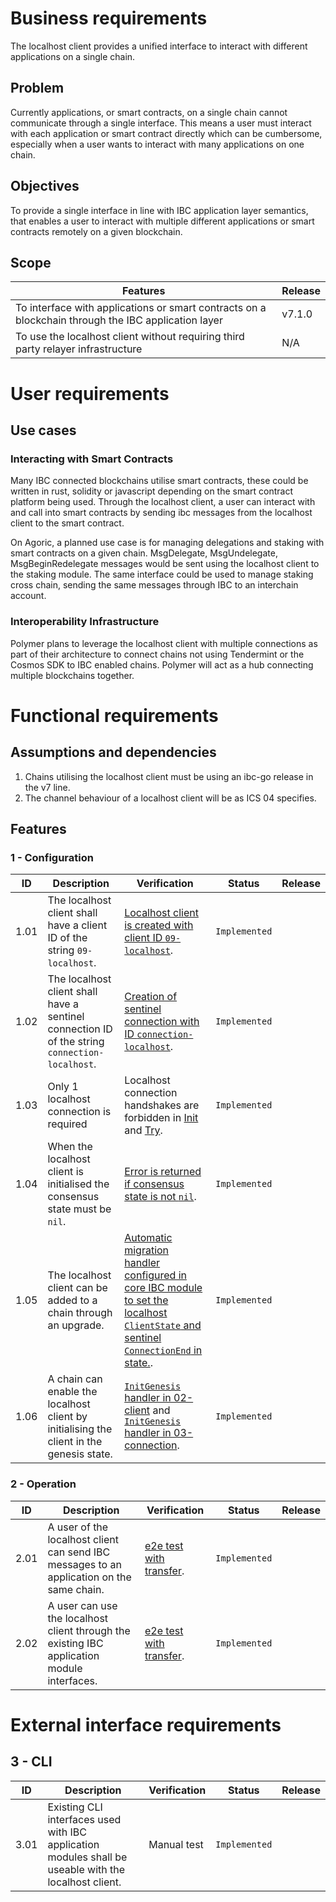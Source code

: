 <!-- More detailed information about the requirements engineering process can be found at https://github.com/cosmos/ibc-go/wiki/Requirements-engineering -->

# Business requirements

The localhost client provides a unified interface to interact with different applications on a single chain.

## Problem

Currently applications, or smart contracts, on a single chain cannot communicate through a single interface. This means a user must interact with each application or smart contract directly which can be cumbersome, especially when a user wants to interact with many applications on one chain.

## Objectives

To provide a single interface in line with IBC application layer semantics, that enables a user to interact with multiple different applications or smart contracts remotely on a given blockchain. 

## Scope

| Features  | Release |
| --------- | ------- |
| To interface with applications or smart contracts on a blockchain through the IBC application layer | v7.1.0 |
| To use the localhost client without requiring third party relayer infrastructure | N/A |

# User requirements

## Use cases

### Interacting with Smart Contracts

Many IBC connected blockchains utilise smart contracts, these could be written in rust, solidity or javascript depending on the smart contract platform being used.  Through the localhost client, a user can interact with and call into smart contracts by sending ibc messages from the localhost client to the smart contract. 

On Agoric, a planned use case is for managing delegations and staking with smart contracts on a given chain. MsgDelegate, MsgUndelegate, MsgBeginRedelegate messages would be sent using the localhost client to the staking module. The same interface could be used to manage staking cross chain, sending the same messages through IBC to an interchain account.

### Interoperability Infrastructure

Polymer plans to leverage the localhost client with multiple connections as part of their architecture to connect chains not using Tendermint or the Cosmos SDK to IBC enabled chains. Polymer will act as a hub connecting multiple blockchains together. 

# Functional requirements

## Assumptions and dependencies

1. Chains utilising the localhost client must be using an ibc-go release in the v7 line.
2. The channel behaviour of a localhost client will be as ICS 04 specifies.

## Features

### 1 - Configuration

| ID | Description | Verification | Status | Release |
| -- | ----------- | ------------ | ------ | ------- |
| 1.01 | The localhost client shall have a client ID of the string `09-localhost`. | [Localhost client is created with client ID `09-localhost`](https://github.com/cosmos/ibc-go/blob/release/v7.1.x/modules/core/02-client/keeper/keeper.go#L60). | `Implemented` | |
| 1.02 | The localhost client shall have a sentinel connection ID of the string `connection-localhost`. | [Creation of sentinel connection with ID `connection-localhost`](https://github.com/cosmos/ibc-go/blob/release/v7.1.x/modules/core/03-connection/keeper/keeper.go#L200). | `Implemented` | | 
| 1.03 | Only 1 localhost connection is required | Localhost connection handshakes are forbidden in [Init](https://github.com/cosmos/ibc-go/blob/release/v7.1.x/modules/core/03-connection/types/msgs.go#L47) and [Try](https://github.com/cosmos/ibc-go/blob/release/v7.1.x/modules/core/03-connection/types/msgs.go#L110). | `Implemented` | |
| 1.04 | When the localhost client is initialised the consensus state must be `nil`. | [Error is returned if consensus state is not `nil`](https://github.com/cosmos/ibc-go/blob/release/v7.1.x/modules/light-clients/09-localhost/client_state.go#L57). | `Implemented` | |
| 1.05 | The localhost client can be added to a chain through an upgrade. | [Automatic migration handler configured in core IBC module to set the localhost `ClientState` and sentinel `ConnectionEnd` in state.](https://github.com/cosmos/ibc-go/blob/release/v7.1.x/modules/core/module.go#L132-L145). | `Implemented` | |
| 1.06 | A chain can enable the localhost client by initialising the client in the genesis state. | [`InitGenesis` handler in 02-client](https://github.com/cosmos/ibc-go/blob/release/v7.1.x/modules/core/02-client/genesis.go#L52) and [`InitGenesis` handler in 03-connection](https://github.com/cosmos/ibc-go/blob/release/v7.1.x/modules/core/03-connection/genesis.go#L23). | `Implemented` | |

### 2 - Operation

| ID | Description | Verification | Status | Release |
| -- | ----------- | ------------ | ------ | ------- |
| 2.01 | A user of the localhost client can send IBC messages to an application on the same chain. | [e2e test with transfer](https://github.com/cosmos/ibc-go/blob/main/e2e/tests/transfer/localhost_test.go#L32). | `Implemented`| |
| 2.02 | A user can use the localhost client through the existing IBC application module interfaces. | [e2e test with transfer](https://github.com/cosmos/ibc-go/blob/main/e2e/tests/transfer/localhost_test.go#L32). | `Implemented` | | 

# External interface requirements

## 3 - CLI

| ID | Description | Verification | Status | Release |
| -- | ----------- | ------------ | ------ | ------- |
| 3.01 | Existing CLI interfaces used with IBC application modules shall be useable with the localhost client. | Manual test | `Implemented` | |
